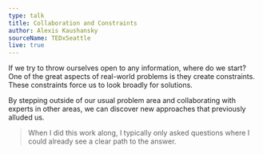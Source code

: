 ```yaml
---
type: talk
title: Collaboration and Constraints
author: Alexis Kaushansky
sourceName: TEDxSeattle
live: true
---
```


If we try to throw ourselves open to any information, where do we start? One of the great aspects of
real-world problems is they create constraints. These constraints force us to look broadly for
solutions.

By stepping outside of our usual problem area and collaborating with experts in other areas, we can
discover new approaches that previously alluded us.

> When I did this work along, I typically only asked questions where I could already see a clear
> path to the answer.
